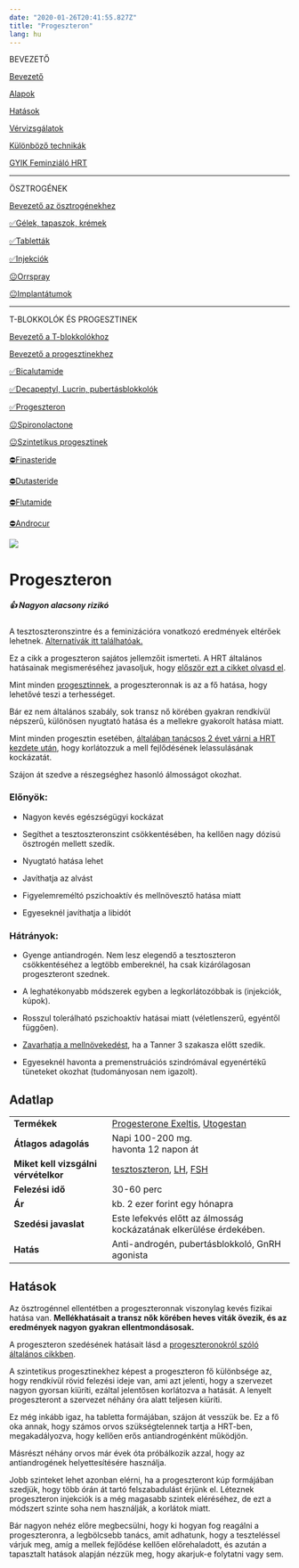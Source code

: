 ```yaml
---
date: "2020-01-26T20:41:55.827Z"
title: "Progeszteron"
lang: hu
---
```


<div class="floating-columns">

<div class="floating-bar">

BEVEZETŐ

[Bevezető](/#/entry?id=feminizalo-hormonterapia)

[Alapok](/#/entry?id=feminizalo-hormonterapia-alapok)

[Hatások](/#/entry?id=feminizalo-hormonterapia-hatasok)

[Vérvizsgálatok](/#/entry?id=feminizalo-hormonterapia-vervizsgalatok)

[Különböző technikák](/#/entry?id=feminizalo-hormonterapia-technikak)

[GYIK Feminziáló HRT](/#/entry?id=feminizalo-hormonterapia-gyik)

<hr />

ÖSZTROGÉNEK

[Bevezető az ösztrogénekhez](/#/entry?id=osztrogenek)

[✅Gélek, tapaszok, krémek](/#/entry?id=feminizalo-gelek-tapaszok-kremek)

[✅Tabletták](/#/entry?id=feminizalo-tablettak)

[✅Injekciók](/#/entry?id=feminizalo-injekciok)

[😐Orrspray](/#/entry?id=orrspray)

[😐Implantátumok](/#/entry?id=implantatumok)

<hr />

T-BLOKKOLÓK ÉS PROGESZTINEK

[Bevezető a T-blokkolókhoz](/#/entry?id=t-blokkolok)

[Bevezető a progesztinekhez](/#/entry?id=progesztinek)

[✅Bicalutamide](/#/entry?id=bicalutamide)

[✅Decapeptyl, Lucrin, pubertásblokkolók](/#/entry?id=decapeptyl)

[✅Progeszteron](/#/entry?id=progeszteron)

[😐Spironolactone](/#/entry?id=spironolactone)

[😐Szintetikus progesztinek](/#/entry?id=szintetikus-progesztinek)

[⛔Finasteride](/#/entry?id=finasteride)

[⛔Dutasteride](/#/entry?id=dutasteride)

[⛔Flutamide](/#/entry?id=flutamide)

[⛔Androcur](/#/entry?id=androcur)

</div>

<div class="wiki-content">

<div class="header-image"><img src="assets/images/undraw_wishes.svg" /></div>

# Progeszteron

<div class="infobox success">
<h5>👍 Nagyon alacsony rizikó</h5>
    
A tesztoszteronszintre és a feminizációra vonatkozó eredmények eltérőek lehetnek. [Alternatívák itt találhatóak.](/#/entry?id=t-blokkolok)

</div>

<div class="infobox info">

Ez a cikk a progeszteron sajátos jellemzőit ismerteti. A HRT általános hatásainak megismeréséhez javasoljuk, hogy [először ezt a cikket olvasd el](/#/entry?id=feminizalo-hormonterapia-hatasok).

</div>

Mint minden [progesztinnek](/#/entry?id=progesztinek), a progeszteronnak is az a fő hatása, hogy lehetővé teszi a terhességet.

Bár ez nem általános szabály, sok transz nő körében gyakran rendkívül népszerű, különösen nyugtató hatása és a mellekre gyakorolt hatása miatt.

Mint minden progesztin esetében, [általában tanácsos 2 évet várni a HRT kezdete után](/#/entry?id=feminizalo-hormonterapia-alapok), hogy korlátozzuk a mell fejlődésének lelassulásának kockázatát.

Szájon át szedve a részegséghez hasonló álmosságot okozhat.

### Előnyök:

* Nagyon kevés egészségügyi kockázat

* Segíthet a tesztoszteronszint csökkentésében, ha kellően nagy dózisú ösztrogén mellett szedik.

* Nyugtató hatása lehet

* Javíthatja az alvást

* Figyelemreméltó pszichoaktív és mellnövesztő hatása miatt

* Egyeseknél javíthatja a libidót

### Hátrányok:

* Gyenge antiandrogén. Nem lesz elegendő a tesztoszteron csökkentéséhez a legtöbb embereknél, ha csak kizárólagosan progeszteront szednek.

* A leghatékonyabb módszerek egyben a legkorlátozóbbak is (injekciók, kúpok).

* Rosszul tolerálható pszichoaktív hatásai miatt (véletlenszerű, egyéntől függően).

* [Zavarhatja a mellnövekedést](/#/entry?id=feminizalo-hormonterapia-alapok), ha a Tanner 3 szakasza előtt szedik.

* Egyeseknél havonta a premenstruációs szindrómával egyenértékű tüneteket okozhat (tudományosan nem igazolt).

## Adatlap

<table>
    <tbody>
        <tr>
            <td><b>Termékek</b></td>
            <td>
                <a href="https://www.hazipatika.com/gyogyszerkereso/termek/progesterone_exeltis_200_mg_lagy_kapszula/59273">Progesterone Exeltis</a>,
                <a href="https://www.hazipatika.com/gyogyszerkereso/termek/utrogestan_100_mg_lagy_kapszula/6647">Utogestan</a>
            </td>
        </tr>
        <tr>
            <td><b>Átlagos adagolás</b></td>
            <td>Napi 100-200 mg.<br />havonta 12 napon át</td>
        </tr>
        <tr>
            <td><b>Miket kell vizsgálni vérvételkor</b></td>
            <td>
                <a href="https://hu.wikipedia.org/wiki/Tesztoszteron">tesztoszteron</a>,
                <a href="https://hu.wikipedia.org/wiki/Luteiniz%C3%A1l%C3%B3_hormon">LH</a>,
                <a href="https://hu.wikipedia.org/wiki/Follikuluszstimul%C3%A1l%C3%B3_hormon">FSH</a>
            </td>
        </tr>
        <tr>
            <td><b>Felezési idő</b></td>
            <td>30-60 perc</td>
        </tr>
        <tr>
            <td><b>Ár</b></td>
            <td>kb. 2 ezer forint egy hónapra</td>
        </tr>
         <tr>
            <td><b>Szedési javaslat</b></td>
            <td>Este lefekvés előtt az álmosság kockázatának elkerülése érdekében.</td>
        </tr>
        <tr>
            <td><b>Hatás</b></td>
            <td>Anti-androgén, pubertásblokkoló, GnRH agonista</td>
        </tr>
    </tbody>
</table>

## Hatások

Az ösztrogénnel ellentétben a progeszteronnak viszonylag kevés fizikai hatása van. **Mellékhatásait a transz nők körében heves viták övezik, és az eredmények nagyon gyakran ellentmondásosak.**

A progeszteron szedésének hatásait lásd a [progeszteronokról szóló általános cikkben](/#/entry?id=progesztinek).

A szintetikus progesztinekhez képest a progeszteron fő különbsége az, hogy rendkívül rövid felezési ideje van, ami azt jelenti, hogy a szervezet nagyon gyorsan kiüríti, ezáltal jelentősen korlátozva a hatását. A lenyelt progeszteront a szervezet néhány óra alatt teljesen kiüríti.

Ez még inkább igaz, ha tabletta formájában, szájon át vesszük be. Ez a fő oka annak, hogy számos orvos szükségtelennek tartja a HRT-ben, megakadályozva, hogy kellően erős antiandrogénként működjön.

Másrészt néhány orvos már évek óta próbálkozik azzal, hogy az antiandrogének helyettesítésére használja.

Jobb szinteket lehet azonban elérni, ha a progeszteront kúp formájában szedjük, hogy több órán át tartó felszabadulást érjünk el. Léteznek progeszteron injekciók is a még magasabb szintek eléréséhez, de ezt a módszert szinte soha nem használják, a korlátok miatt.

Bár nagyon nehéz előre megbecsülni, hogy ki hogyan fog reagálni a progeszteronra, a legbölcsebb tanács, amit adhatunk, hogy a teszteléssel várjuk meg, amíg a mellek fejlődése kellően előrehaladott, és azután a tapasztalt hatások alapján nézzük meg, hogy akarjuk-e folytatni vagy sem.



</div>